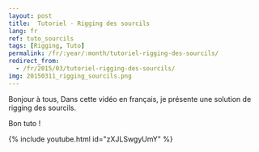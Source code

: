 ```yaml
---
layout: post
title:  Tutoriel - Rigging des sourcils
lang: fr
ref: tuto_sourcils
tags: [Rigging, Tuto]
permalink: /fr/:year/:month/tutoriel-rigging-des-sourcils/
redirect_from:
  - /fr/2015/03/tutoriel-rigging-des-sourcils/
img: 20150311_rigging_sourcils.png
---
```


Bonjour à tous,
Dans cette vidéo en français, je présente une solution de rigging des sourcils.

Bon tuto !

{% include youtube.html id="zXJLSwgyUmY" %}
